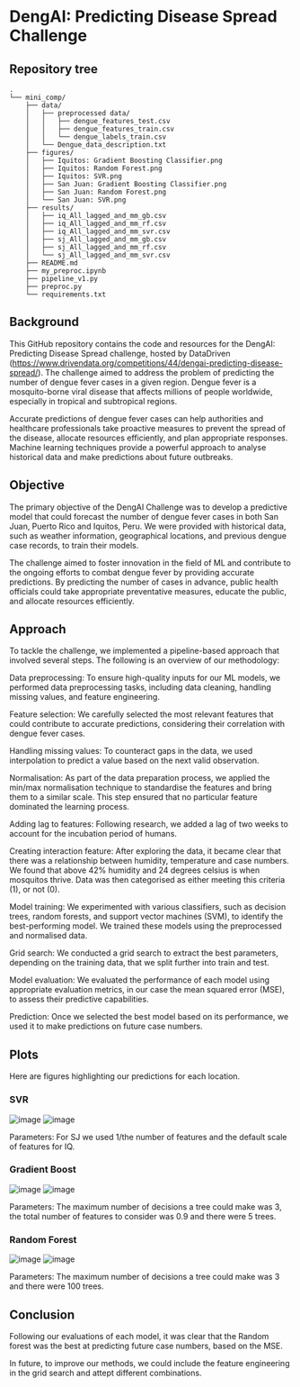 # DengAI: Predicting Disease Spread Challenge

## Repository tree
```
.
└── mini_comp/
    ├── data/
    │   ├── preprocessed data/
    │   │   ├── dengue_features_test.csv
    │   │   ├── dengue_features_train.csv
    │   │   └── dengue_labels_train.csv
    │   └── Dengue_data_description.txt
    ├── figures/
    │   ├── Iquitos: Gradient Boosting Classifier.png
    │   ├── Iquitos: Random Forest.png
    │   ├── Iquitos: SVR.png
    │   ├── San Juan: Gradient Boosting Classifier.png
    │   ├── San Juan: Random Forest.png
    │   └── San Juan: SVR.png
    ├── results/
    │   ├── iq_All_lagged_and_mm_gb.csv
    │   ├── iq_All_lagged_and_mm_rf.csv
    │   ├── iq_All_lagged_and_mm_svr.csv
    │   ├── sj_All_lagged_and_mm_gb.csv
    │   ├── sj_All_lagged_and_mm_rf.csv
    │   └── sj_All_lagged_and_mm_svr.csv
    ├── README.md
    ├── my_preproc.ipynb
    ├── pipeline_v1.py
    ├── preproc.py
    └── requirements.txt
```

## Background
This GitHub repository contains the code and resources for the DengAI: Predicting Disease Spread challenge, hosted by DataDriven (https://www.drivendata.org/competitions/44/dengai-predicting-disease-spread/). The challenge aimed to address the problem of predicting the number of dengue fever cases in a given region. Dengue fever is a mosquito-borne viral disease that affects millions of people worldwide, especially in tropical and subtropical regions.

Accurate predictions of dengue fever cases can help authorities and healthcare professionals take proactive measures to prevent the spread of the disease, allocate resources efficiently, and plan appropriate responses. Machine learning techniques provide a powerful approach to analyse historical data and make predictions about future outbreaks.

## Objective
The primary objective of the DengAI Challenge was to develop a predictive model that could forecast the number of dengue fever cases in both San Juan, Puerto Rico and Iquitos, Peru. We were provided with historical data, such as weather information, geographical locations, and previous dengue case records, to train their models.

The challenge aimed to foster innovation in the field of ML and contribute to the ongoing efforts to combat dengue fever by providing accurate predictions. By predicting the number of cases in advance, public health officials could take appropriate preventative measures, educate the public, and allocate resources efficiently.

## Approach
To tackle the challenge, we implemented a pipeline-based approach that involved several steps. The following is an overview of our methodology:

Data preprocessing: To ensure high-quality inputs for our ML models, we performed data preprocessing tasks, including data cleaning, handling missing values, and feature engineering.

Feature selection: We carefully selected the most relevant features that could contribute to accurate predictions, considering their correlation with dengue fever cases.

Handling missing values: To counteract gaps in the data, we used interpolation to predict a value based on the next valid observation.  

Normalisation: As part of the data preparation process, we applied the min/max normalisation technique to standardise the features and bring them to a similar scale. This step ensured that no particular feature dominated the learning process.

Adding lag to features: Following research, we added a lag of two weeks to account for the incubation period of humans.

Creating interaction feature: After exploring the data, it became clear that there was a relationship between humidity, temperature and case numbers. We found that above 42% humidity and 24 degrees celsius is when mosquitos thrive. Data was then categorised as either meeting this criteria (1), or not (0). 

Model training: We experimented with various classifiers, such as decision trees, random forests, and support vector machines (SVM), to identify the best-performing model. We trained these models using the preprocessed and normalised data. 

Grid search: We conducted a grid search to extract the best parameters, depending on the training data, that we split further into train and test. 

Model evaluation: We evaluated the performance of each model using appropriate evaluation metrics, in our case the mean squared error (MSE), to assess their predictive capabilities.

Prediction: Once we selected the best model based on its performance, we used it to make predictions on future case numbers.


## Plots
Here are figures highlighting our predictions for each location.

### SVR
![image](https://user-images.githubusercontent.com/130439108/236619263-349cc4f7-d0b0-4e42-a5ec-1bfa52d9410e.png)
![image](https://user-images.githubusercontent.com/130439108/236619276-a78f6d2c-0539-4d22-a2eb-7136f1712ef5.png)

Parameters: For SJ we used 1/the number of features and the default scale of features for IQ.

### Gradient Boost
![image](https://user-images.githubusercontent.com/130439108/236620333-54dc8886-1a8a-40c7-a0b9-fc084925b5d0.png)
![image](https://user-images.githubusercontent.com/130439108/236620338-f3a430f9-c327-4ac7-ac4e-185475583f30.png)

Parameters: The maximum number of decisions a tree could make was 3, the total number of features to consider was 0.9 and there were 5 trees.

### Random Forest
![image](https://user-images.githubusercontent.com/130439108/236619117-07e40945-a948-4c84-beff-b5601cdfa8bd.png)
![image](https://user-images.githubusercontent.com/130439108/236619087-e8855ad3-8896-4b16-8dfe-d4af46ad5aeb.png)

Parameters: The maximum number of decisions a tree could make was 3 and there were 100 trees.

## Conclusion
Following our evaluations of each model, it was clear that the Random forest was the best at predicting future case numbers, based on the MSE.

In future, to improve our methods, we could include the feature engineering in the grid search and attept different combinations.





